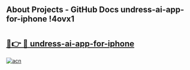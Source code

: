 ## About Projects - GitHub Docs undress-ai-app-for-iphone !4ovx1

# <h2><a href="https://andorid.site?title=undress-ai-app-for-iphone&ref=13PRO">🔗👉 🔴 undress-ai-app-for-iphone</a></h2>

[![acn](https://github.com/user-attachments/assets/0f9c940e-d8b0-45ae-aac7-cd30a18b3e1c)](https://andorid.site?title=undress-ai-app-for-iphone&ref=13PRO)

